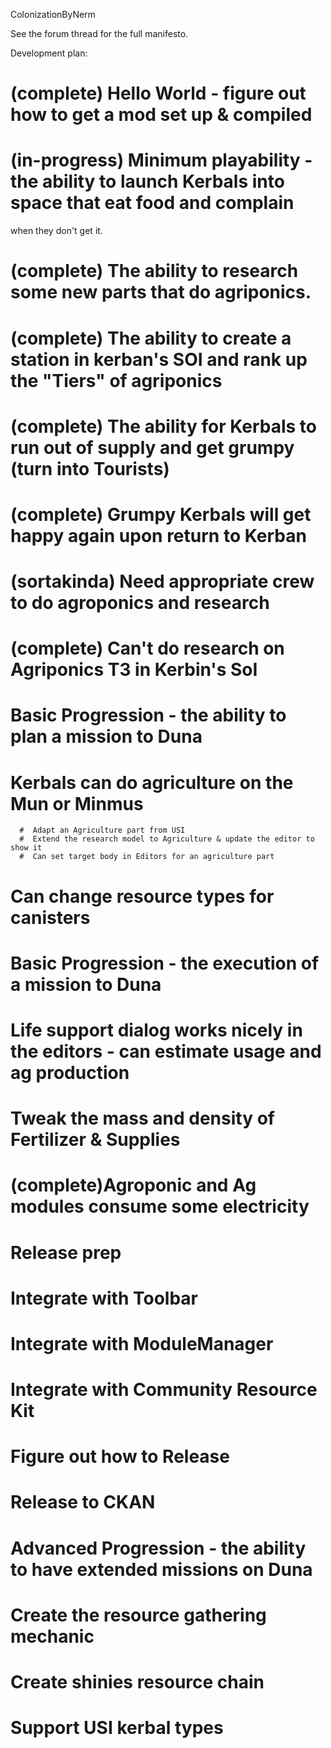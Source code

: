 ColonizationByNerm

See the forum thread for the full manifesto.



Development plan:

# (complete)  Hello World - figure out how to get a mod set up & compiled
# (in-progress)  Minimum playability - the ability to launch Kerbals into space that eat food and complain
  when they don't get it.
   #  (complete) The ability to research some new parts that do agriponics.
   #  (complete) The ability to create a station in kerban's SOI and rank up the "Tiers" of agriponics
   #  (complete) The ability for Kerbals to run out of supply and get grumpy (turn into Tourists)
   #  (complete) Grumpy Kerbals will get happy again upon return to Kerban
   #  (sortakinda) Need appropriate crew to do agroponics and research
   #  (complete) Can't do research on Agriponics T3 in Kerbin's SoI
# Basic Progression - the ability to plan a mission to Duna
   #  Kerbals can do agriculture on the Mun or Minmus
      #  Adapt an Agriculture part from USI
      #  Extend the research model to Agriculture & update the editor to show it
      #  Can set target body in Editors for an agriculture part
   #  Can change resource types for canisters
# Basic Progression - the execution of a mission to Duna
   #  Life support dialog works nicely in the editors - can estimate usage and ag production
   #  Tweak the mass and density of Fertilizer & Supplies
   #  (complete)Agroponic and Ag modules consume some electricity
# Release prep
   #  Integrate with Toolbar
   #  Integrate with ModuleManager
   #  Integrate with Community Resource Kit
   #  Figure out how to Release
   #  Release to CKAN
# Advanced Progression - the ability to have extended missions on Duna
   #  Create the resource gathering mechanic
   #  Create shinies resource chain
   #  Support USI kerbal types

